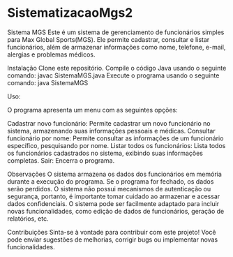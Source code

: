 # SistematizacaoMgs2
Sistema MGS
Este é um sistema de gerenciamento de funcionários simples para Max Global Sports(MGS). Ele permite cadastrar, consultar e listar funcionários, além de armazenar informações como nome, telefone, e-mail, alergias e problemas médicos.

Instalação
Clone este repositório.
Compile o código Java usando o seguinte comando:
javac SistemaMGS.java
Execute o programa usando o seguinte comando:
java SistemaMGS

Uso:

O programa apresenta um menu com as seguintes opções:

Cadastrar novo funcionário: Permite cadastrar um novo funcionário no sistema, armazenando suas informações pessoais e médicas.
Consultar funcionário por nome: Permite consultar as informações de um funcionário específico, pesquisando por nome.
Listar todos os funcionários: Lista todos os funcionários cadastrados no sistema, exibindo suas informações completas.
Sair: Encerra o programa.


Observações
O sistema armazena os dados dos funcionários em memória durante a execução do programa. Se o programa for fechado, os dados serão perdidos.
O sistema não possui mecanismos de autenticação ou segurança, portanto, é importante tomar cuidado ao armazenar e acessar dados confidenciais.
O sistema pode ser facilmente adaptado para incluir novas funcionalidades, como edição de dados de funcionários, geração de relatórios, etc.


Contribuições
Sinta-se à vontade para contribuir com este projeto! Você pode enviar sugestões de melhorias, corrigir bugs ou implementar novas funcionalidades.

